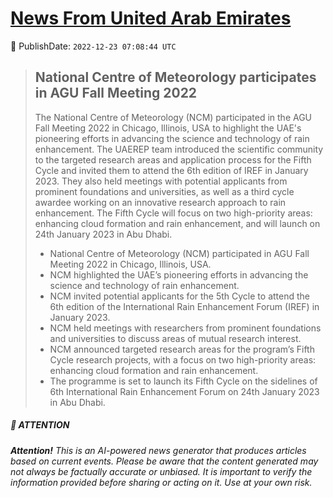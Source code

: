 [News From United Arab Emirates](https://github.com/UAE-Camel/News)
==========


📆 PublishDate: `2022-12-23 07:08:44 UTC`


> ## National Centre of Meteorology participates in AGU Fall Meeting 2022
> 
> The National Centre of Meteorology (NCM) participated in the AGU Fall Meeting 2022 in Chicago, Illinois, USA to highlight the UAE's pioneering efforts in advancing the science and technology of rain enhancement. The UAEREP team introduced the scientific community to the targeted research areas and application process for the Fifth Cycle and invited them to attend the 6th edition of IREF in January 2023. They also held meetings with potential applicants from prominent foundations and universities, as well as a third cycle awardee working on an innovative research approach to rain enhancement. The Fifth Cycle will focus on two high-priority areas: enhancing cloud formation and rain enhancement, and will launch on 24th January 2023 in Abu Dhabi.
> 
> - National Centre of Meteorology (NCM) participated in AGU Fall Meeting 2022 in Chicago, Illinois, USA.
> - NCM highlighted the UAE’s pioneering efforts in advancing the science and technology of rain enhancement.
> - NCM invited potential applicants for the 5th Cycle to attend the 6th edition of the International Rain Enhancement Forum (IREF) in January 2023.
> - NCM held meetings with researchers from prominent foundations and universities to discuss areas of mutual research interest.
> - NCM announced targeted research areas for the program’s Fifth Cycle research projects, with a focus on two high-priority areas: enhancing cloud formation and rain enhancement.
> - The programme is set to launch its Fifth Cycle on the sidelines of 6th International Rain Enhancement Forum on 24th January 2023 in Abu Dhabi.


##### 📝 ATTENTION

###### **Attention!** This is an AI-powered news generator that produces articles based on current events. Please be aware that the content generated may not always be factually accurate or unbiased. It is important to verify the information provided before sharing or acting on it. Use at your own risk.
